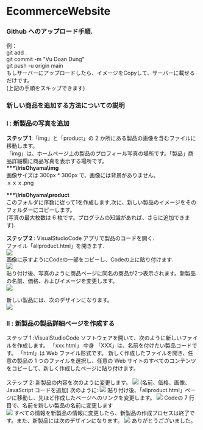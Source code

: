 # EcommerceWebsite
<h3>Github へのアップロード手順. <br></h3>
例：<br>
git add .<br>
git commit -m "Vu Doan Dung"<br>
git push -u origin main<br>
もしサーバーにアップロードしたら、イメージをCopyして、サーバーに載せるだけです。<br>
(上記の手順をスキップできます) <br>
<h3>新しい商品を追加する方法についての説明<br></h3>

<h3>I : 新製品の写真を追加</h3>
<b>ステップ 1</b>:「img」と「product」の 2 か所にある製品の画像を含むファイルに移動します。<br>
「img」は、ホームページ上の製品のプロフィール写真の場所です。「製品」商品詳細欄に商品写真を表示する場所です。<br>
<b>***\IrisOhyama\img<br></b>
画像サイズは 300px * 300px で、画像には背景がありません。<br>
	ｘｘｘ.png<br>

<b>***\IrisOhyama\product<br></b>
このフォルダに序数に従って1を作成します,次に、新しい製品のイメージをそのフォルダーにコピーします。<br>
(写真の最大枚数は 6 枚です。プログラムの知識があれば、さらに追加できます).<br>

<b>ステップ 2</b> : VisualStudioCode アプリで製品のコードを開く.<br>
ファイル「allproduct.html」を開きます.<br>
<img src="https://blogger.googleusercontent.com/img/b/R29vZ2xl/AVvXsEjXabmOnDZNDITmWZ6F07qM1hlfPSmAqX8GSKR8ayo9KXRrPR_8ltqY7Nudvbk5kaHNUWL4w1cIgBY86YLNe59zcnosDuqovK1hzI4aBr5yqUlZD734z887liTNgmfzS7N9Idbj9KceAKFUZr6_tr4moEOp4KZxpE469oqdkKSPCGALW3DJdysG9mNq/w945-h600-p-k-no-nu/1.png"> <br>
画像に示すようにCodeの一部をコピーし、Codeの上に貼り付けます.<br>
<img src="https://blogger.googleusercontent.com/img/b/R29vZ2xl/AVvXsEgF7wFKzZTjvqpuxpizOSFFjGCoRc5zEVlAJRX4xefiayDYZgCYPlAXDNQhpJTZoSoOGHzBSypV_yxf4JmxeP2UaCEmvT_shFHkqXa0gEiAkMkEJSnjqv8TmKbNVs8NRgMHooQEdu4UEyvFjEcdIlirEGHfI7LB7ck9dU0MEFJm5waUdzKpTXC2gz6b/w623-h280/2.png"> <br>
貼り付け後、写真のように商品ページに同名の商品が2つ表示されます。新製品の名前、価格、およびイメージを変更します。<br>
<img src="https://blogger.googleusercontent.com/img/b/R29vZ2xl/AVvXsEhZiI6gyHpJugq6zmeBlZya4VyEzxrWNM4uaGcB70Yl809Z6W4aMdNaIdr1Is6xQnucTk0i0Lu_WzIbYUr9T0EZFl0YImGV3Jsx5dWJ-K9WLp02GSA3I3OlDICiJlE_i5Rvtd65U371NZyci8FW-CsrozhF4INlr62bNz1TwIRvRgIJyR2kX5pWv6Ct/w598-h269/3.png"> <br>

新しい製品には、次のデザインになります。<br>
<img src="https://blogger.googleusercontent.com/img/b/R29vZ2xl/AVvXsEg5gjbgK4lcfxcTxOjqCFfeIKysE6uiIXV3i-F-WZGQcu2MQJ50q9vfX4EJQ6Ugsce25b-h-7LwoaVXaT9tCHltYSSi8qz4P88pQUEDxcNRS103aT8aWWPOcJ4jGVrPxElhUv6cbWGxetpQe0ATCeNcoIy--tSdPI1IYRT8UlPB34c_pipsjRBl0dBs/w641-h238/4.png"> <br>

<h3>II : 新製品の製品詳細ページを作成する</h3>
ステップ 1 :VisualStudioCode ソフトウェアを開いて、次のように新しいファイルを作成します。
「xxx.html」
中身
「XXX」は、名前を付けたい製品コードです。
「html」は Web ファイル形式です。
新しく作成したファイルを開き、任意の製品の 1 つのファイルを選択し、任意の Web サイトのすべてのコンテンツをコピーして、新しく作成したページに貼り付けます。<br>
<br>
ステップ 2: 新製品の内容を次のように変更します。
<img src="https://blogger.googleusercontent.com/img/b/R29vZ2xl/AVvXsEjQPzTuzVYZDNVvfezYyTA91VUMLqCD3s_pDmLckOBkE0jVMWZabMwp9qNjMw3C-BvFA_5Q4rGYMvC2_k14mIDE4GfgRbsNRP6bRLbxEZb3PRHU4d1Fqqn1TI9cR6TRMOmG64vuSpwT0KcIg3pD5ADQo_5o7wDbMGq8evEubI2q4fyHYLbTjOFY5n-3/w559-h304/5.png">
(名前、価格、画像、JavaScript コードを追加) 次のように:
<img src="https://blogger.googleusercontent.com/img/b/R29vZ2xl/AVvXsEjRzeSLBa92ec86LfozPpu2Kv0VbVvva5uxSoEHj2ni-ccy-XXI9ISSVKDDbPMuIEl66ydnEbDDTGV6B2C6-n9r9pYD2ixk00-0_gU3j0MWGSzx1CyBqIKQEh6i226CtVQ_WA9dDi7NCo10UJH2Z97zArxHZNI4PXklGfWEQZd5cy391SjqdSHQrtok/w618-h408/6.png">
貼り付け後、「allproduct.html」ページに移動し、先ほど作成したページへのリンクを変更します。
<img src="https://blogger.googleusercontent.com/img/b/R29vZ2xl/AVvXsEgiqR6aQLaOTgSPf11yru6TSgUlsBdgNpT6LpZIpzx-m6dNLAbtZfQ3XVKiy4L5rbRyniQYbh1gKSBVczCoHD83t_D3FjD3PY08cyJJiXcXBiyD_Kb6kHzWk8fbgS9Cof9OnxTj02gjAC7kiyN3pegmEryxYyGv4O4SMgOug8TAu96qnuUjmRWf_DxT/w614-h102/7.png">
Codeの 7 行目で、名前を新しい製品の名前に変更します<br>
<img src="https://blogger.googleusercontent.com/img/b/R29vZ2xl/AVvXsEhp5QS0RenLCNVIs8hc-V0AITA34lz9Snwgnc93jdu1OMO_EU9-_RsIL6MRtIw4zrcntZaJT7HaFhtXdqmrEGWCfmBnzhMAy4kJiN0SKfNZAXiglKB9XMV0RhCK0uanV7NZ0P-RWLzLC70fFBUf_8ZEcy8pw4DljB-hoLjQeobBQXRGceyqZi5QftPq/w597-h117/8.png">
すべての情報を新製品の情報に変更したら、新製品の作成プロセスは終了です。また、新製品には次のデザインになります。
<img src="https://blogger.googleusercontent.com/img/b/R29vZ2xl/AVvXsEiNefqJXGFsykRTIB2Sx7wmFVxTBxuP4CqD2H_E3MXVzWJBjatqk5dsZ-4qT9By22LZD0r0LchABZ4UMPfilSHUKonat76FJjXuKLMIGfMIZ3q6B8ozJBCXHlJ9fcS2JLRhcJf2ATQDjAMc6780Lhjfz_htLbUbQ3bQgvJvpkNZdaNUmXG-kXn0_0BJ/w595-h295/9.png">
ありがとうございました。





